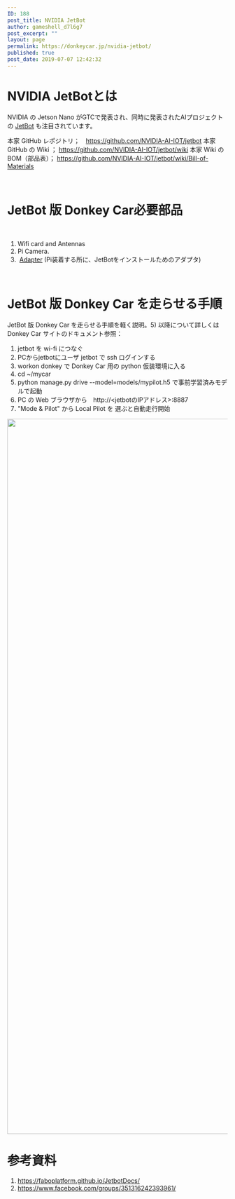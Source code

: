 ```yaml
---
ID: 188
post_title: NVIDIA JetBot
author: gameshell_d7l6g7
post_excerpt: ""
layout: page
permalink: https://donkeycar.jp/nvidia-jetbot/
published: true
post_date: 2019-07-07 12:42:32
---
```

<h1 class="it-Header_title">NVIDIA JetBotとは</h1>
NVIDIA の Jetson Nano がGTCで発表され、同時に発表されたAIプロジェクトの <a href="https://github.com/NVIDIA-AI-IOT/jetbot" target="_blank" rel="nofollow noopener noreferrer">JetBot</a> も注目されています。

本家 GitHub レポジトリ；　<a class="autolink" href="https://github.com/NVIDIA-AI-IOT/jetbot" target="_blank" rel="nofollow noopener noreferrer">https://github.com/NVIDIA-AI-IOT/jetbot</a>
本家 GitHub の Wiki ； <a class="autolink" href="https://github.com/NVIDIA-AI-IOT/jetbot/wiki" target="_blank" rel="nofollow noopener noreferrer">https://github.com/NVIDIA-AI-IOT/jetbot/wiki</a>
本家 Wiki の BOM（部品表）； <a class="autolink" href="https://github.com/NVIDIA-AI-IOT/jetbot/wiki/Bill-of-Materials" target="_blank" rel="nofollow noopener noreferrer">https://github.com/NVIDIA-AI-IOT/jetbot/wiki/Bill-of-Materials</a>

&nbsp;
<h1>JetBot 版 Donkey Car必要部品</h1>
&nbsp;
<ol>
 	<li>Wifi card and Antennas</li>
 	<li>Pi Camera.</li>
 	<li> <a href="https://store.donkeycar.com/products/jetson-donkey-adapter">Adapter</a> (Pi装着する所に、JetBotをインストールためのアダプタ)</li>
</ol>
&nbsp;
<h1>JetBot 版 Donkey Car を走らせる手順</h1>
<div class="_2cuy _3dgx _2vxa">JetBot 版 Donkey Car を走らせる手順を軽く説明。5) 以降について詳しくは Donkey Car サイトのドキュメント参照：</div>
<ol class="_5a_q _509r" dir="ltr">
 	<li class="_2cuy _509s _2vxa">jetbot を wi-fi につなぐ</li>
 	<li class="_2cuy _509s _2vxa">PCからjetbotにユーザ jetbot で ssh ログインする</li>
 	<li class="_2cuy _509s _2vxa">workon donkey で Donkey Car 用の python 仮装環境に入る</li>
 	<li class="_2cuy _509s _2vxa">cd ~/mycar</li>
 	<li class="_2cuy _509s _2vxa">python manage.py drive --model=models/mypilot.h5 で事前学習済みモデルで起動</li>
 	<li class="_2cuy _509s _2vxa">PC の Web ブラウザから　http://&lt;jetbotのIPアドレス&gt;:8887</li>
 	<li class="_2cuy _509s _2vxa">"Mode &amp; Pilot" から Local Pilot を 選ぶと自動走行開始</li>
</ol>
<img class="alignnone size-full wp-image-414" src="https://donkeycar.jp/wp-content/uploads/2019/09/Jetbot_Assembled.png" alt="" width="2344" height="1632" />
<h1>参考資料</h1>
<ol>
 	<li><a href="https://faboplatform.github.io/JetbotDocs/">https://faboplatform.github.io/JetbotDocs/</a></li>
 	<li><a href="https://www.facebook.com/groups/351316242393961/">https://www.facebook.com/groups/351316242393961/</a></li>
</ol>
<div id="extensionsWeblioEjBx" style="position: absolute; z-index: 2147483647; left: 354px; top: 370px;"></div>